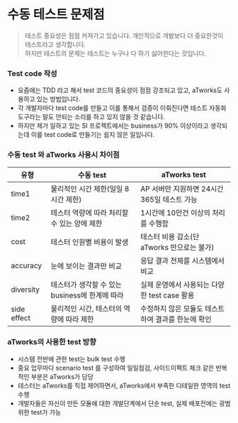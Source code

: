 
# 수동 테스트 문제점
> 테스트 중요성은 점점 커져가고 있습니다. 개인적으로 개발보다 더 중요한것이 테스트라고 생각합니다.  
> 하지만 테스트의 문제는 테스트는 누구나 다 하기 싫어한다는 것입니다.


### Test code 작성
- 요즘에는 TDD 라고 해서 test 코드의 중요성이 점점 강조되고 있고, aTworks도 사용하고 있는 방법입니다. 
- 각 개발자마다 test code를 만들고 이를 통해서 검증이 이뤄진다면 테스트 자동화 도구라는 말도 안되는 소리를 하고 있지 않을 것 같습니다. 
- 하지만 제가 일하고 있는 SI 프로젝트에서는 business가 90% 이상이라고 생각되는데 이를 test code로 만들기는 쉽지 않은 일입니다.  


### 수동 test 와 aTworks 사용시 차이점
| 유형| 수동 test| aTworks test|
|---|---|---|
| time1| 물리적인 시간 제한(일일 8시간 제한)| AP 서버만 지원하면 24시간 365일 테스트 가능|
| time2| 테스터 역량에 따라 처리할 수 있는 양에 제한| 1시간에 10만건 이상의 처리를 수행함|
| cost| 테스터 인원별 비용이 발생| 테스터 비용 감소(단 aTworks 만으로는 불가)|
| accuracy| 눈에 보이는 결과만 비교| 응답 결과 전체를 시스템에서 비교|
| diversity| 테스터가 생각할 수 있는 business에 한계에 따라| 실제 운영에서 사용되는 다양한 test case 활용|
| side effect| 물리적인 시간, 테스터의 역량에 따라 제한| 수정하지 않은 모듈도 테스트하여 결과를 한눈에 확인|


### aTworks의 사용한 test 방향
- 시스템 전반에 관한 test는 bulk test 수행
- 중요 업무마다 scenario test 를 구성하여 일일점검, 사이드이펙트 체크 같은 반복적인 부분은 aTworks가 담당
- 테스터는 aTworks를 직접 제어하면서, aTworks에서 부족한 디테일한 영역의 test 수행
- 개발자들은 자신이 만든 모듈에 대한 개발단계에서 단순 test, 실제 배포전에는 광범위한 test가 가능
